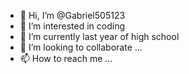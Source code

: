 - 👋 Hi, I’m @Gabriel505123
- 👀 I’m interested in coding
- 🌱 I’m currently last year of high school
- 💞️ I’m looking to collaborate ...
- 📫 How to reach me ...

<!---
Gabriel505123/Gabriel505123 is a ✨ special ✨ repository because its `README.md` (this file) appears on your GitHub profile.
You can click the Preview link to take a look at your changes.
--->
